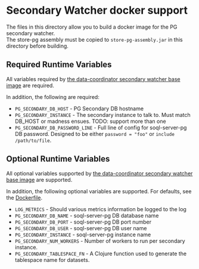 # Secondary Watcher docker support

The files in this directory allow you to build a docker image for the PG secondary watcher.  
The store-pg assembly must be copied to `store-pg-assembly.jar` in this directory before building.

## Required Runtime Variables

All variables required by [the data-coordinator secondary watcher base image](https://github.com/socrata/data-coordinator/tree/master/coordinator/docker-secondary-watcher#required-runtime-variables)
are required.  

In addition, the following are required:

* `PG_SECONDARY_DB_HOST` - PG Secondary DB hostname
* `PG_SECONDARY_INSTANCE` - The secondary instance to talk to.  Must match DB_HOST or madness ensues.  TODO: support more than one
* `PG_SECONDARY_DB_PASSWORD_LINE` - Full line of config for soql-server-pg DB password.  Designed to be either `password = "foo"` or `include /path/to/file`.

## Optional Runtime Variables

All optional variables supported by [the data-coordinator secondary watcher base image](https://github.com/socrata/data-coordinator/tree/master/coordinator/docker-secondary-watcher#optional-runtime-variables)
are supported.  

In addition, the following optional variables are supported.  For defaults, see the [Dockerfile](Dockerfile).

* `LOG_METRICS` - Should various metrics information be logged to the log
* `PG_SECONDARY_DB_NAME` - soql-server-pg DB database name
* `PG_SECONDARY_DB_PORT` - soql-server-pg DB port number
* `PG_SECONDARY_DB_USER` - soql-server-pg DB user name
* `PG_SECONDARY_INSTANCE` - soql-server-pg instance name
* `PG_SECONDARY_NUM_WORKERS` - Number of workers to run per secondary instance.
* `PG_SECONDARY_TABLESPACE_FN` - A Clojure function used to generate the tablespace name for datasets.
